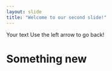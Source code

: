 ```yaml
---
layout: slide
title: "Welcome to our second slide!"
---
```

Your text
Use the left arrow to go back!

# Something new
